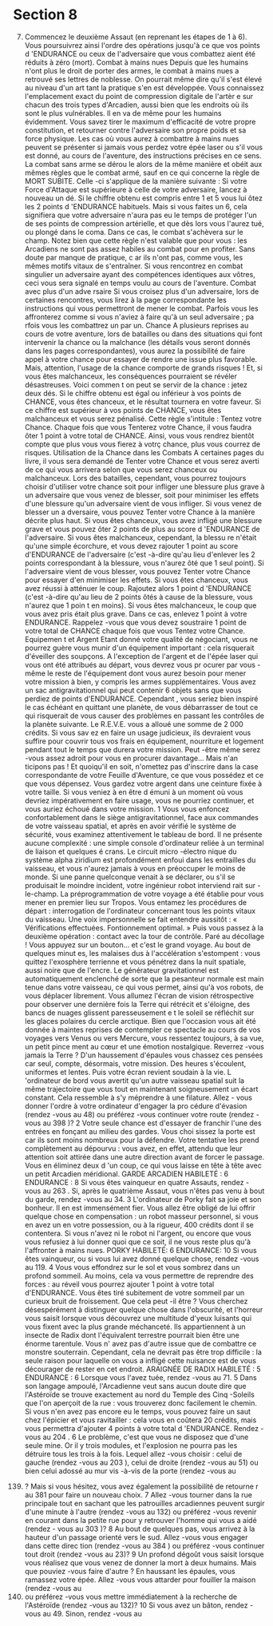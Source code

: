 # Section 8

7. Commencez le deuxième  Assaut  (en reprenant les étapes de 1
à 6). Vous poursuivrez ainsi l'ordre des opérations jusqu'à ce que
vos points d 'ENDURANCE ou ceux de l'adversaire que vous
combattez aient été réduits à zéro (mort).
Combat à mains nues
Depuis que les humains n'ont plus le droit de porter des armes,
le combat à mains nues a retrouvé ses lettres de noblesse. On
pourrait même dire qu'il s'est élevé au niveau d'un art tant la
pratique s'en est développée. Vous connaissez l'emplacement
exact du point de compression digitale de l'artèr e sur chacun des
trois types d'Arcadien, aussi bien que les endroits où ils sont le
plus vulnérables. Il en va de même pour les humains
évidemment. Vous savez tirer le maximum d'efficacité de votre
propre constitution, et retourner contre l'adversaire son propre
poids et sa force physique. Les cas où vous aurez à combattre à
mains nues peuvent se présenter si jamais vous perdez votre épée
laser ou s'il vous est donné, au cours de l'aventure, des
instructions précises en ce sens.
La combat sans arme se dérou le alors de la même manière et
obéit aux mêmes règles que le combat armé, sauf en ce qui
concerne la règle de  MORT SUBITE.  Celle -ci s'applique de la
manière suivante :
Si votre  Force d'Attaque  est supérieure à celle de votre
adversaire, lancez à nouveau un  dé. Si le chiffre obtenu est
compris entre 1 et 5 vous lui ôtez les 2 points d 'ENDURANCE
habituels. Mais si vous faites un 6, cela signifiera que votre
adversaire n'aura pas eu le temps de protéger l'un de ses points
de compression artérielle, et que dès lors vous l'aurez tué, ou
plongé dans le coma. Dans ce cas, le combat s'achèvera sur le
champ. Notez bien que cette règle n'est valable que pour vous :
les Arcadiens ne sont pas assez habiles au combat pour en
profiter. Sans doute par manque de pratique, c ar ils n'ont pas,
comme vous, les mêmes motifs vitaux de
s'entraîner. Si vous rencontrez en combat singulier un adversaire
ayant des compétences identiques aux vôtres, ceci vous sera
signalé en temps voulu au cours de l'aventure.
Combat avec plus d'un adve rsaire
Si vous croisez plus d'un adversaire, lors de certaines rencontres,
vous lirez à la page correspondante les instructions qui vous
permettront de mener le combat. Parfois vous les affronterez
comme si vous n'aviez à faire qu'à un seul adversaire ; pa rfois
vous les combattrez un par un.
Chance
A plusieurs reprises au cours de votre aventure, lors de batailles
ou dans des situations qui font intervenir la chance ou la
malchance (les détails vous seront donnés dans les pages
correspondantes), vous aurez la possibilité de faire appel à votre
chance pour essayer de rendre une issue plus favorable. Mais,
attention, l'usage de la chance comporte de grands risques ! Et, si
vous êtes  malchanceux,  les conséquences pourraient se révéler
désastreuses.
Voici commen t on peut se servir de la chance : jetez deux dés. Si
le chiffre obtenu est  égal ou inférieur  à vos points de
CHANCE,  vous êtes  chanceux,  et le résultat tournera en votre
faveur. Si ce chiffre est supérieur  à vos points de  CHANCE,
vous êtes malchanceux  et vous serez pénalisé.
Cette règle s'intitule :  Tentez votre Chance.  Chaque fois que
vous  Tenterez votre Chance,  il vous faudra  ôter 1 point à
votre total de  CHANCE.  Ainsi, vous vous rendrez bientôt
compte que plus vous vous fierez à votrç chance, plus vous
courrez de risques.
Utilisation de la Chance dans les Combats
A certaines pages du livre, il vous sera demandé de Tenter
votre Chance  et vous serez averti de ce qui vous arrivera selon
que vous serez  chanceux  ou malchanceux.  Lors des batailles,
cependant, vous pourrez toujours  choisir  d'utiliser votre chance
soit pour infliger une blessure plus grave à un adversaire que
vous venez de blesser, soit pour minimiser les effets d'une
blessure qu'un adversaire vient de vous infliger.
Si vous venez de blesser un a dversaire, vous pouvez Tenter
votre Chance  à la manière décrite plus haut. Si vous êtes
chanceux,  vous avez infligé une blessure grave et vous pouvez
ôter 2 points de plus au score d 'ENDURANCE  de l'adversaire.
Si vous êtes malchanceux,  cependant, la blessu re n'était
qu'une simple écorchure, et vous devez rajouter 1 point au score
d'ENDURANCE  de l'adversaire (c'est -à-dire qu'au lieu
d'enlever les 2 points correspondant à la blessure, vous n'aurez
ôté que 1 seul point).
Si l'adversaire vient de vous blesser, vous pouvez Tenter votre
Chance  pour essayer d'en minimiser les effets. Si vous êtes
chanceux,  vous avez réussi à atténuer le coup. Rajoutez alors 1
point d 'ENDURANCE (c'est -à-dire qu'au lieu de 2 points ôtés à
cause de la blessure, vous n'aurez que 1 poin t en moins). Si vous
êtes malchanceux,  le coup que vous avez pris était plus grave.
Dans ce cas, enlevez 1 point à votre ENDURANCE.
Rappelez -vous que vous devez soustraire 1 point de votre total de
CHANCE  chaque fois que vous  Tentez votre Chance.
Equipemen t et Argent
Etant donné votre qualité de négociant, vous ne pourrez guère
vous munir d'un équipement important : cela risquerait d'éveiller
des soupçons. A l'exception de l'argent et de l'épée laser qui vous
ont été attribués au départ, vous devrez vous pr ocurer par vous -
même le reste de l'équipement dont vous aurez besoin pour
mener votre mission à bien, y compris les armes
supplémentaires. Vous avez un sac antigravitationnel qui peut
contenir 6 objets sans que vous perdiez de points
d'ENDURANCE.  Cependant , vous seriez bien inspiré le cas
échéant en quittant une planète, de vous débarrasser de tout ce
qui risquerait de vous causer des problèmes en passant les
contrôles de la planète suivante. Le R.E.V.E. vous a alloué une
somme de 2 000 crédits. Si vous sav ez en faire un usage
judicieux, ils devraient vous suffire pour couvrir tous vos frais en
équipement, nourriture et logement pendant tout le temps que
durera votre mission. Peut -être même serez -vous assez adroit
pour vous en procurer davantage... Mais n'an ticipons pas ! Et
quoiqu'il en soit, n'omettez pas d'inscrire dans la case
correspondante de votre Feuille d'Aventure,  ce que vous
possédez et ce que vous dépensez. Vous gardez votre argent dans
une ceinture fixée à votre taille. Si vous veniez à en être d émuni à
un moment où vous devriez impérativement en faire usage, vous
ne pourriez continuer, et vous auriez échoué dans votre mission.
1
Vous vous enfoncez confortablement dans le siège
antigravitationnel, face aux commandes de votre vaisseau
spatial, et  après en avoir vérifié le système de sécurité, vous
examinez attentivement le tableau de bord. Il ne présente aucune
complexité : une simple console d'ordinateur reliée à un terminal
de liaison et quelques é crans. Le circuit micro -électro nique du
système alpha ziridium est profondément enfoui dans les
entrailles du vaisseau, et vous n'aurez jamais à vous en
préoccuper le moins de monde. Si une panne quelconque venait
à se déclarer, ou s'il se produisait le moindre incident, votre
ingénieur robot interviend rait sur -le-champ. La
préprogrammation de votre voyage a été établie pour vous mener
en premier lieu sur Tropos. Vous entamez les procédures de
départ : interrogation de l'ordinateur concernant tous les points
vitaux du vaisseau. Une voix impersonnelle se fait entendre
aussitôt : « Vérifications effectuées. Fontionnement optimal. »
Puis vous passez à la deuxième opération : contact avec la tour de
contrôle. Paré au décollage ! Vous appuyez sur un bouton... et
c'est le grand voyage. Au bout de quelques minut es, les malaises
dus à l'accélération s'estompent : vous quittez l'exosphère
terrienne et vous pénétrez dans la nuit spatiale, aussi noire que
de l'encre. Le générateur gravitationnel est automatiquement
enclenché de sorte que la pesanteur normale est main tenue dans
votre vaisseau, ce qui vous permet, ainsi qu'à vos robots, de vous
déplacer librement. Vous allumez l'écran de vision rétrospective
pour observer une dernière fois la Terre qui rétrécit et s'éloigne,
des bancs de nuages glissent paresseusement e t le soleil se
réfléchit sur les glaces polaires du cercle arctique. Bien que
l'occasion vous ait été donnée à maintes reprises de contempler
ce spectacle au cours de vos voyages vers Venus ou vers Mercure,
vous ressentez toujours, à sa vue, un petit pince ment au cœur et
une émotion nostalgique. Reverrez -vous jamais la Terre ? D'un
haussement d'épaules vous chassez ces pensées car seul, compte,
désormais, votre mission. Des heures s'écoulent, uniformes et
lentes. Puis votre écran revient soudain à la vie. L 'ordinateur de
bord vous avertit qu'un autre vaisseau spatial suit la même
trajectoire que vous tout en maintenant soigneusement un écart
constant. Cela ressemble à s'y méprendre à une filature. Allez -
vous donner l'ordre à votre ordinateur d'engager la pro cédure
d'évasion (rendez -vous au 48) ou préférez -vous continuer votre
route (rendez -vous au 398 )?
2
Votre seule chance est d'essayer de franchir l'une des entrées en
fonçant au milieu des gardes. Vous choi sissez la porte est car ils
sont moins nombreux pour la défendre. Votre tentative les prend
complètement au dépourvu : vous avez, en effet, attendu que leur
attention soit attirée dans une autre direction avant de forcer le
passage. Vous en éliminez deux d 'un coup, ce qui vous laisse en
tête à tête avec un petit Arcadien méridional.
GARDE  ARCADIEN  HABILETÉ : 6 ENDURANCE : 8
Si vous êtes vainqueur en quatre Assauts, rendez -vous au 263 .
Si, après le quatrième Assaut, vous n'êtes pas venu à bout du
garde, rendez -vous au 34.
3
L'ordinateur de Porky fait sa joie et son bonheur. Il en est
immensément fier. Vous allez être obligé de lui offrir quelque
chose en compensation : un robot masseur personnel, si vous en
avez un en votre possession, ou à la rigueur, 400  crédits dont il
se contentera. Si vous n'avez ni le robot ni l'argent, ou encore que
vous vous refusiez à lui donner quoi que ce soit, il ne vous reste
plus qu'à l'affronter à mains  nues.
PORKY  HABILETÉ:  6 ENDURANCE:  10
Si vous êtes vainqueur, ou si vous lui avez donné quelque chose,
rendez -vous au 119.
4
Vous vous effondrez sur le sol et vous sombrez dans un profond
sommeil. Au moins, cela va vous permettre  de reprendre des
forces : au réveil vous pourrez ajouter 1 point à votre total
d'ENDURANCE.  Vous êtes tiré subitement de votre sommeil
par un curieux bruit de froissement. Que cela peut -il être ? Vous
cherchez désespérément à distinguer quelque chose dans
l'obscurité, et l'horreur vous saisit lorsque vous découvrez une
multitude d'yeux luisants qui vous fixent avec la plus grande
méchanceté.
Ils appartiennent à un insecte de Radix dont l'équivalent
terrestre pourrait bien être une énorme tarentule. Vous n' avez
pas d'autre issue que de combattre ce monstre souterrain.
Cependant, cela ne devrait pas être trop difficile : la seule raison
pour laquelle on vous a infligé cette nuisance est de vous
décourager de rester en cet endroit.
ARAIGNÉE  DE RADIX  HABILETÉ  : 5 ENDURANCE  : 6
Lorsque vous l'avez tuée, rendez -vous au 71.
5
Dans son langage ampoulé, l'Arcadienne veut sans aucun doute
dire que l'Astéroïde se trouve exactement au nord du Temple des
Cinq -Soleils que l'on aperçoit de la rue :  vous trouverez donc
facilement le chemin. Si vous n'en avez pas encore eu le temps,
vous pouvez faire un saut chez l'épicier et vous ravitailler : cela
vous en coûtera 20 crédits, mais vous permettra d'ajouter 4
points  à votre total d 'ENDURANCE.  Rendez -vous au 204 .
6
Le problème, c'est que vous ne disposez que d'une seule mine. Or
il y trois modules, et l'explosion ne pourra pas les détruire tous
les trois à la fois. Lequel allez -vous choisir : celui de gauche
(rendez -vous au 203 ), celui de droite (rendez -vous au 51) ou
bien celui adossé au mur vis -à-vis de la porte (rendez -vous au
139) ? Mais si vous hésitez, vous avez également la possibilité de
retourne r au 381 pour faire un nouveau choix.
7
Allez -vous tourner dans la rue principale tout en sachant que les
patrouilles arcadiennes peuvent surgir d'une minute à l'autre
(rendez -vous au 132) ou préférez -vous revenir en courant dans
la petite rue pour y retrouver l'homme qui vous a aidé (rendez -
vous au 303 )?
8
Au bout de quelques pas, vous arrivez à la hauteur d'un passage
orienté vers le sud. Allez -vous vous engager dans cette direc tion
(rendez -vous au 384 ) ou préférez -vous continuer tout droit
(rendez -vous au 23)?
9
Un profond dégoût vous saisit lorsque vous réalisez que vous
venez de donner la mort à deux humains. Mais que pouviez -vous
faire d'autre ? En haussant les épaules, vous ramassez votre épée.
Allez -vous vous attarder pour fouiller la maison (rendez -vous au
117) ou préférez -vous vous mettre immédiatement à la recherche
de l'Astéroïde (rendez -vous au  132)?
10
Si vous avez un bâton, rendez -vous au 49. Sinon, rendez -vous au